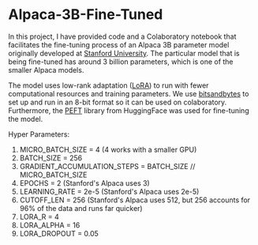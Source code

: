 # Alpaca-3B-Fine-Tuned
In this project, I have provided code and a Colaboratory notebook that facilitates the fine-tuning process of an Alpaca 3B parameter model originally developed at [Stanford University]([url](https://crfm.stanford.edu/2023/03/13/alpaca.html)). The particular model that is being fine-tuned has around 3 billion parameters, which is one of the smaller Alpaca models. 

The model uses low-rank adaptation ([LoRA]([url](https://huggingface.co/docs/peft/task_guides/token-classification-lora#:~:text=Low%2DRank%20Adaptation%20(LoRA),that%20are%20trained%20and%20updated.))) to run with fewer computational resources and training parameters. We use [bitsandbytes]([url](https://huggingface.co/blog/4bit-transformers-bitsandbytes)) to set up and run in an 8-bit format so it can be used on colaboratory. Furthermore, the [PEFT]([url](https://huggingface.co/blog/peft)) library from HuggingFace was used for fine-tuning the model. 

Hyper Parameters:
1) MICRO_BATCH_SIZE = 4  (4 works with a smaller GPU)
2) BATCH_SIZE = 256
3) GRADIENT_ACCUMULATION_STEPS = BATCH_SIZE // MICRO_BATCH_SIZE
4) EPOCHS = 2  (Stanford's Alpaca uses 3)
5) LEARNING_RATE = 2e-5  (Stanford's Alpaca uses 2e-5)
6) CUTOFF_LEN = 256  (Stanford's Alpaca uses 512, but 256 accounts for 96% of the data and runs far quicker)
7) LORA_R = 4
8) LORA_ALPHA = 16
9) LORA_DROPOUT = 0.05
